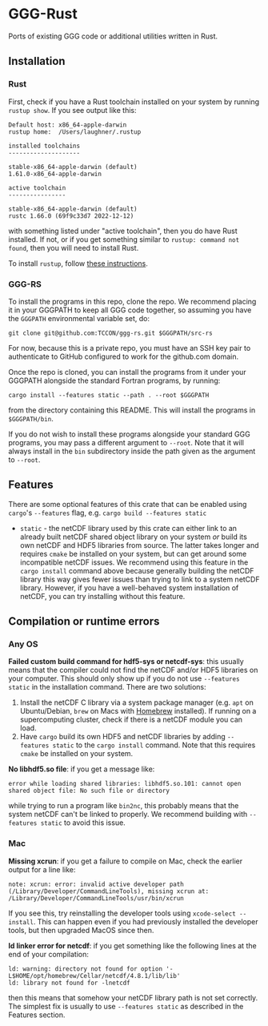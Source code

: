 # GGG-Rust

Ports of existing GGG code or additional utilities written in Rust.

## Installation

### Rust

First, check if you have a Rust toolchain installed on your system by running `rustup show`.
If you see output like this:

```
Default host: x86_64-apple-darwin
rustup home:  /Users/laughner/.rustup

installed toolchains
--------------------

stable-x86_64-apple-darwin (default)
1.61.0-x86_64-apple-darwin

active toolchain
----------------

stable-x86_64-apple-darwin (default)
rustc 1.66.0 (69f9c33d7 2022-12-12)
```

with something listed under "active toolchain", then you do have Rust installed. If not, or if
you get something similar to `rustup: command not found`, then you will need to install Rust.

To install `rustup`, follow [these instructions](https://www.rust-lang.org/tools/install).

### GGG-RS

To install the programs in this repo, clone the repo. We recommend placing it in your GGGPATH to
keep all GGG code together, so assuming you have the `GGGPATH` environmental variable set, do:

```
git clone git@github.com:TCCON/ggg-rs.git $GGGPATH/src-rs
```

For now, because this is a private repo, you must have an SSH key pair to authenticate to GitHub 
configured to work for the github.com domain. 

Once the repo is cloned, you can install the programs from it under your GGGPATH alongside the 
standard Fortran programs, by running:

```
cargo install --features static --path . --root $GGGPATH
```

from the directory containing this README. This will install the programs in `$GGGPATH/bin`.

If you do not wish to install these programs alongside your standard GGG programs, you may pass a different
argument to `--root`. Note that it will always install in the `bin` subdirectory inside the path given as
the argument to `--root`.

## Features

There are some optional features of this crate that can be enabled using `cargo`'s `--features` flag,
e.g. `cargo build --features static`

* `static` - the netCDF library used by this crate can either link to an already built netCDF shared object
  library on your system *or* build its own netCDF and HDF5 libraries from source. The latter takes longer
  and requires `cmake` be installed on your system, but can get around some incompatible netCDF issues.
  We recommend using this feature in the `cargo install` command above because generally building the netCDF
  library this way gives fewer issues than trying to link to a system netCDF library. However, if you have
  a well-behaved system installation of netCDF, you can try installing without this feature.

## Compilation or runtime errors

### Any OS

**Failed custom build command for hdf5-sys or netcdf-sys**: this usually means that the compiler could not find the netCDF and/or HDF5 libraries on your
computer. This should only show up if you do not use `--features static` in the installation command. There are two solutions:

1. Install the netCDF C library via a system package manager (e.g. `apt` on Ubuntu/Debian, `brew` on Macs with [Homebrew](https://brew.sh/) installed).
  If running on a supercomputing cluster, check if there is a netCDF module you can load.
1. Have `cargo` build its own HDF5 and netCDF libraries by adding `--features static` to the `cargo install` command.
  Note that this requires `cmake` be installed on your system. 

**No libhdf5.so file**: if you get a message like:

```
error while loading shared libraries: libhdf5.so.101: cannot open shared object file: No such file or directory
```

while trying to run a program like `bin2nc`, this probably means that the system netCDF can't be linked to properly. We recommend
building with `--features static` to avoid this issue.

### Mac

**Missing xcrun**: if you get a failure to compile on Mac, check the earlier output for a line like:

```
note: xcrun: error: invalid active developer path (/Library/Developer/CommandLineTools), missing xcrun at: /Library/Developer/CommandLineTools/usr/bin/xcrun
```

If you see this, try reinstalling the developer tools using `xcode-select --install`. This can happen even if you had previously installed the developer tools, but then upgraded MacOS since then.


**ld linker error for netcdf**: if you get something like the following lines at the end of your compilation:

```
ld: warning: directory not found for option '-L$HOME/opt/homebrew/Cellar/netcdf/4.8.1/lib/lib'
ld: library not found for -lnetcdf
```

then this means that somehow your netCDF library path is not set correctly. The simplest fix is usually to use `--features static` as
described in the Features section.